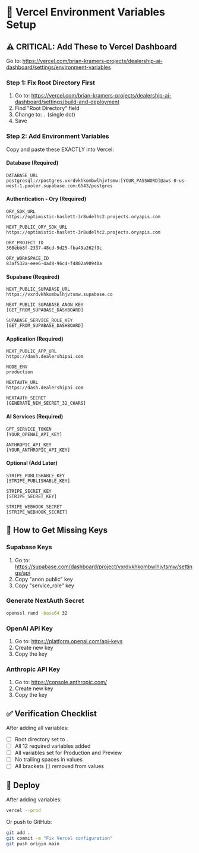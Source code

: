 # 🚀 Vercel Environment Variables Setup

## ⚠️ CRITICAL: Add These to Vercel Dashboard

Go to: https://vercel.com/brian-kramers-projects/dealership-ai-dashboard/settings/environment-variables

### **Step 1: Fix Root Directory First**
1. Go to: https://vercel.com/brian-kramers-projects/dealership-ai-dashboard/settings/build-and-deployment
2. Find "Root Directory" field
3. Change to: `.` (single dot)
4. Save

### **Step 2: Add Environment Variables**

Copy and paste these EXACTLY into Vercel:

#### **Database (Required)**
```
DATABASE_URL
postgresql://postgres.vxrdvkhkombwlhjvtsmw:[YOUR_PASSWORD]@aws-0-us-west-1.pooler.supabase.com:6543/postgres
```

#### **Authentication - Ory (Required)**
```
ORY_SDK_URL
https://optimistic-haslett-3r8udelhc2.projects.oryapis.com

NEXT_PUBLIC_ORY_SDK_URL
https://optimistic-haslett-3r8udelhc2.projects.oryapis.com

ORY_PROJECT_ID
360ebb8f-2337-48cd-9d25-fba49a262f9c

ORY_WORKSPACE_ID
83af532a-eee6-4ad8-96c4-f4802a90940a
```

#### **Supabase (Required)**
```
NEXT_PUBLIC_SUPABASE_URL
https://vxrdvkhkombwlhjvtsmw.supabase.co

NEXT_PUBLIC_SUPABASE_ANON_KEY
[GET_FROM_SUPABASE_DASHBOARD]

SUPABASE_SERVICE_ROLE_KEY
[GET_FROM_SUPABASE_DASHBOARD]
```

#### **Application (Required)**
```
NEXT_PUBLIC_APP_URL
https://dash.dealershipai.com

NODE_ENV
production

NEXTAUTH_URL
https://dash.dealershipai.com

NEXTAUTH_SECRET
[GENERATE_NEW_SECRET_32_CHARS]
```

#### **AI Services (Required)**
```
GPT_SERVICE_TOKEN
[YOUR_OPENAI_API_KEY]

ANTHROPIC_API_KEY
[YOUR_ANTHROPIC_API_KEY]
```

#### **Optional (Add Later)**
```
STRIPE_PUBLISHABLE_KEY
[STRIPE_PUBLISHABLE_KEY]

STRIPE_SECRET_KEY
[STRIPE_SECRET_KEY]

STRIPE_WEBHOOK_SECRET
[STRIPE_WEBHOOK_SECRET]
```

## 🔑 **How to Get Missing Keys**

### **Supabase Keys**
1. Go to: https://supabase.com/dashboard/project/vxrdvkhkombwlhjvtsmw/settings/api
2. Copy "anon public" key
3. Copy "service_role" key

### **Generate NextAuth Secret**
```bash
openssl rand -base64 32
```

### **OpenAI API Key**
1. Go to: https://platform.openai.com/api-keys
2. Create new key
3. Copy the key

### **Anthropic API Key**
1. Go to: https://console.anthropic.com/
2. Create new key
3. Copy the key

## ✅ **Verification Checklist**

After adding all variables:
- [ ] Root directory set to `.`
- [ ] All 12 required variables added
- [ ] All variables set for Production and Preview
- [ ] No trailing spaces in values
- [ ] All brackets `[]` removed from values

## 🚀 **Deploy**

After adding variables:
```bash
vercel --prod
```

Or push to GitHub:
```bash
git add .
git commit -m "Fix Vercel configuration"
git push origin main
```
